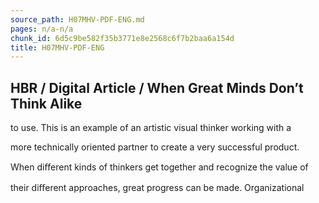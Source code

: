 ```yaml
---
source_path: H07MHV-PDF-ENG.md
pages: n/a-n/a
chunk_id: 6d5c9be582f35b3771e8e2568c6f7b2baa6a154d
title: H07MHV-PDF-ENG
---
```

## HBR / Digital Article / When Great Minds Don’t Think Alike

to use. This is an example of an artistic visual thinker working with a

more technically oriented partner to create a very successful product.

When diﬀerent kinds of thinkers get together and recognize the value of

their diﬀerent approaches, great progress can be made. Organizational
